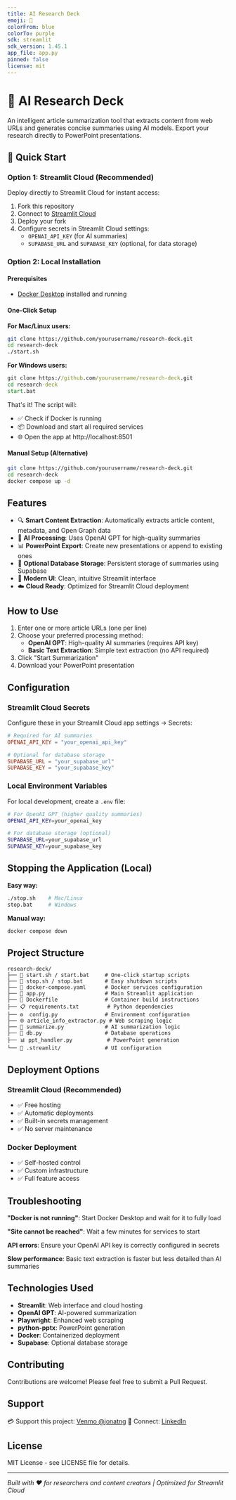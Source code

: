 ```yaml
---
title: AI Research Deck
emoji: 📰
colorFrom: blue
colorTo: purple
sdk: streamlit
sdk_version: 1.45.1
app_file: app.py
pinned: false
license: mit
---
```


# 📰 AI Research Deck

An intelligent article summarization tool that extracts content from web URLs and generates concise summaries using AI models. Export your research directly to PowerPoint presentations.

## 🚀 Quick Start

### Option 1: Streamlit Cloud (Recommended)
Deploy directly to Streamlit Cloud for instant access:

1. Fork this repository
2. Connect to [Streamlit Cloud](https://streamlit.io/cloud)
3. Deploy your fork
4. Configure secrets in Streamlit Cloud settings:
   - `OPENAI_API_KEY` (for AI summaries)
   - `SUPABASE_URL` and `SUPABASE_KEY` (optional, for data storage)

### Option 2: Local Installation

#### Prerequisites
- [Docker Desktop](https://www.docker.com/products/docker-desktop/) installed and running

#### One-Click Setup

**For Mac/Linux users:**
```bash
git clone https://github.com/yourusername/research-deck.git
cd research-deck
./start.sh
```

**For Windows users:**
```cmd
git clone https://github.com/yourusername/research-deck.git
cd research-deck
start.bat
```

That's it! The script will:
- ✅ Check if Docker is running
- 📦 Download and start all required services
- 🌐 Open the app at http://localhost:8501

#### Manual Setup (Alternative)
```bash
git clone https://github.com/yourusername/research-deck.git
cd research-deck
docker compose up -d
```

## Features

- 🔍 **Smart Content Extraction**: Automatically extracts article content, metadata, and Open Graph data
- 🤖 **AI Processing**: Uses OpenAI GPT for high-quality summaries
- 📊 **PowerPoint Export**: Create new presentations or append to existing ones
- 💾 **Optional Database Storage**: Persistent storage of summaries using Supabase
- 🎨 **Modern UI**: Clean, intuitive Streamlit interface
- ☁️ **Cloud Ready**: Optimized for Streamlit Cloud deployment

## How to Use

1. Enter one or more article URLs (one per line)
2. Choose your preferred processing method:
   - **OpenAI GPT**: High-quality AI summaries (requires API key)
   - **Basic Text Extraction**: Simple text extraction (no API required)
3. Click "Start Summarization"
4. Download your PowerPoint presentation

## Configuration

### Streamlit Cloud Secrets
Configure these in your Streamlit Cloud app settings → Secrets:

```toml
# Required for AI summaries
OPENAI_API_KEY = "your_openai_api_key"

# Optional for database storage
SUPABASE_URL = "your_supabase_url"
SUPABASE_KEY = "your_supabase_key"
```

### Local Environment Variables
For local development, create a `.env` file:

```bash
# For OpenAI GPT (higher quality summaries)
OPENAI_API_KEY=your_openai_key

# For database storage (optional)
SUPABASE_URL=your_supabase_url
SUPABASE_KEY=your_supabase_key
```

## Stopping the Application (Local)

**Easy way:**
```bash
./stop.sh    # Mac/Linux
stop.bat     # Windows
```

**Manual way:**
```bash
docker compose down
```

## Project Structure

```
research-deck/
├── 🚀 start.sh / start.bat     # One-click startup scripts
├── 🛑 stop.sh / stop.bat       # Easy shutdown scripts
├── 🐳 docker-compose.yaml      # Docker services configuration
├── 📱 app.py                   # Main Streamlit application
├── 🔧 Dockerfile               # Container build instructions
├── 📋 requirements.txt         # Python dependencies
├── ⚙️  config.py               # Environment configuration
├── 🌐 article_info_extractor.py # Web scraping logic
├── 🤖 summarize.py             # AI summarization logic
├── 💾 db.py                    # Database operations
├── 📊 ppt_handler.py           # PowerPoint generation
└── 🎨 .streamlit/              # UI configuration
```

## Deployment Options

### Streamlit Cloud (Recommended)
- ✅ Free hosting
- ✅ Automatic deployments
- ✅ Built-in secrets management
- ✅ No server maintenance

### Docker Deployment
- ✅ Self-hosted control
- ✅ Custom infrastructure
- ✅ Full feature access

## Troubleshooting

**"Docker is not running"**: Start Docker Desktop and wait for it to fully load

**"Site cannot be reached"**: Wait a few minutes for services to start

**API errors**: Ensure your OpenAI API key is correctly configured in secrets

**Slow performance**: Basic text extraction is faster but less detailed than AI summaries

## Technologies Used

- **Streamlit**: Web interface and cloud hosting
- **OpenAI GPT**: AI-powered summarization
- **Playwright**: Enhanced web scraping
- **python-pptx**: PowerPoint generation
- **Docker**: Containerized deployment
- **Supabase**: Optional database storage

## Contributing

Contributions are welcome! Please feel free to submit a Pull Request.

## Support

💳 Support this project: [Venmo @jonatng](https://venmo.com/u/jonatng)
🔗 Connect: [LinkedIn](https://www.linkedin.com/in/jonatng/)

## License

MIT License - see LICENSE file for details.

---

*Built with ❤️ for researchers and content creators | Optimized for Streamlit Cloud*